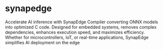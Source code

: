 # synapedge
Accelerate AI inference with SynapEdge Compiler converting ONNX models into optimized C code. Designed for embedded systems, removes complex dependencies, enhances execution speed, and maximizes efficiency. Whether for microcontrollers, IoT, or real-time applications, SynapEdge simplifies AI deployment on the edge
